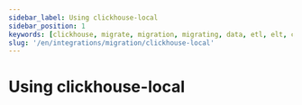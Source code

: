 ```yaml
---
sidebar_label: Using clickhouse-local
sidebar_position: 1
keywords: [clickhouse, migrate, migration, migrating, data, etl, elt, clickhouse-local, clickhouse-client]
slug: '/en/integrations/migration/clickhouse-local'
---
```


# Using clickhouse-local

